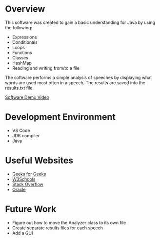 # Overview

This software was created to gain a basic understanding for Java by using the following:

* Expressions
* Conditionals
* Loops
* Functions
* Classes
* HashMap
* Reading and writing from/to a file

The software performs a simple analysis of speeches by displaying what words are used most often in a speech.  The results are saved into the results.txt file.  


[Software Demo Video](https://youtu.be/eGCrIwUfaa4)

# Development Environment

* VS Code
* JDK compiler
* Java 

# Useful Websites

* [Geeks for Geeks](https://www.geeksforgeeks.org/)
* [W3Schools](https://www.w3schools.com/)
* [Stack Overflow](https://stackoverflow.com/)
* [Oracle](https://docs.oracle.com/javase/tutorial/)

# Future Work

* Figure out how to move the Analyzer class to its own file
* Create separate results files for each speech
* Add a GUI